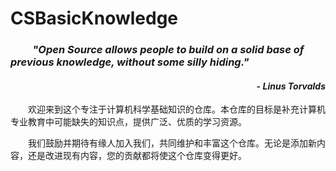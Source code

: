 # CSBasicKnowledge

<div style="text-indent: 4ch;">
    <h3 style="font-style: italic; font-weight: bold;">"Open Source allows people to build on a solid base of previous knowledge, without some silly hiding."</h3>
    <h4 style="font-style: italic; text-align: right; ">- Linus Torvalds</h4>
</div>

&emsp;&emsp;欢迎来到这个专注于计算机科学基础知识的仓库。本仓库的目标是补充计算机专业教育中可能缺失的知识点，提供广泛、优质的学习资源。

&emsp;&emsp;我们鼓励并期待有缘人加入我们，共同维护和丰富这个仓库。无论是添加新内容，还是改进现有内容，您的贡献都将使这个仓库变得更好。
